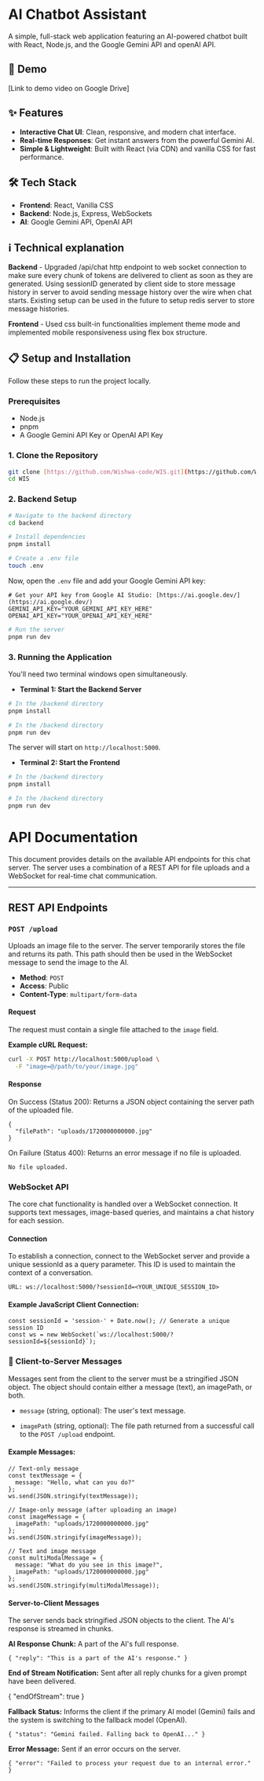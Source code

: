 # AI Chatbot Assistant

A simple, full-stack web application featuring an AI-powered chatbot built with React, Node.js, and the Google Gemini API and openAI API.

## 🚀 Demo

[Link to demo video on Google Drive]

## ✨ Features

-   **Interactive Chat UI**: Clean, responsive, and modern chat interface.
-   **Real-time Responses**: Get instant answers from the powerful Gemini AI.
-   **Simple & Lightweight**: Built with React (via CDN) and vanilla CSS for fast performance.

## 🛠️ Tech Stack

-   **Frontend**: React, Vanilla CSS
-   **Backend**: Node.js, Express, WebSockets
-   **AI**: Google Gemini API, OpenAI API

## ℹ️ Technical explanation

**Backend** - Upgraded /api/chat http endpoint to web socket connection to make sure every chunk of tokens are delivered to client as soon as they are generated. Using sessionID generated by client side to store message history in server to avoid sending message history over the wire when chat starts. Existing setup can be used in the future to setup redis server to store message histories.

**Frontend** - Used css built-in functionalities implement theme mode and implemented mobile responsiveness using flex box structure.


## 📋 Setup and Installation

Follow these steps to run the project locally.

### Prerequisites

-   Node.js 
-   pnpm
-   A Google Gemini API Key or OpenAI API Key

### 1. Clone the Repository

```bash
git clone [https://github.com/Wishwa-code/WIS.git](https://github.com/Wishwa-code/WIS.git)
cd WIS
```

### 2. Backend Setup

```bash
# Navigate to the backend directory
cd backend
```
```bash
# Install dependencies
pnpm install
```
```bash
# Create a .env file
touch .env
```

Now, open the `.env` file and add your Google Gemini API key:

```env
# Get your API key from Google AI Studio: [https://ai.google.dev/](https://ai.google.dev/)
GEMINI_API_KEY="YOUR_GEMINI_API_KEY_HERE"
OPENAI_API_KEY="YOUR_OPENAI_API_KEY_HERE"
```

```bash
# Run the server
pnpm run dev
```
### 3. Running the Application

You'll need two terminal windows open simultaneously.

-   **Terminal 1: Start the Backend Server**

```bash
# In the /backend directory
pnpm install
```

```bash
# In the /backend directory
pnpm run dev
```

The server will start on `http://localhost:5000`.

-   **Terminal 2: Start the Frontend**

```bash
# In the /backend directory
pnpm install
```

```bash
# In the /backend directory
pnpm run dev
```


# API Documentation

This document provides details on the available API endpoints for this chat server. The server uses a combination of a REST API for file uploads and a WebSocket for real-time chat communication.

---

## REST API Endpoints

### `POST /upload`

Uploads an image file to the server. The server temporarily stores the file and returns its path. This path should then be used in the WebSocket message to send the image to the AI.

* **Method**: `POST`
* **Access**: Public
* **Content-Type**: `multipart/form-data`

#### Request

The request must contain a single file attached to the `image` field.

**Example cURL Request:**

```bash
curl -X POST http://localhost:5000/upload \
  -F "image=@/path/to/your/image.jpg"
```

#### Response
On Success (Status 200): Returns a JSON object containing the server path of the uploaded file.
```
{
  "filePath": "uploads/1720000000000.jpg"
}
```

On Failure (Status 400): Returns an error message if no file is uploaded.

```
No file uploaded.
```

### WebSocket API
The core chat functionality is handled over a WebSocket connection. It supports text messages, image-based queries, and maintains a chat history for each session.

#### Connection
To establish a connection, connect to the WebSocket server and provide a unique sessionId as a query parameter. This ID is used to maintain the context of a conversation.

```
URL: ws://localhost:5000/?sessionId=<YOUR_UNIQUE_SESSION_ID>
```

#### Example JavaScript Client Connection:

```
const sessionId = 'session-' + Date.now(); // Generate a unique session ID
const ws = new WebSocket(`ws://localhost:5000/?sessionId=${sessionId}`);
```

### 💬 Client-to-Server Messages
Messages sent from the client to the server must be a stringified JSON object. The object should contain either a message (text), an imagePath, or both.

* `message` (string, optional): The user's text message.

* `imagePath` (string, optional): The file path returned from a successful call to the `POST /upload` endpoint.

#### Example Messages:

```
// Text-only message
const textMessage = {
  message: "Hello, what can you do?"
};
ws.send(JSON.stringify(textMessage));

// Image-only message (after uploading an image)
const imageMessage = {
  imagePath: "uploads/1720000000000.jpg"
};
ws.send(JSON.stringify(imageMessage));

// Text and image message
const multiModalMessage = {
  message: "What do you see in this image?",
  imagePath: "uploads/1720000000000.jpg"
};
ws.send(JSON.stringify(multiModalMessage));
```

#### Server-to-Client Messages
The server sends back stringified JSON objects to the client. The AI's response is streamed in chunks.

**AI Response Chunk:** A part of the AI's full response.
```
{ "reply": "This is a part of the AI's response." }
```

**End of Stream Notification:** Sent after all reply chunks for a given prompt have been delivered.

{ "endOfStream": true }

**Fallback Status:** Informs the client if the primary AI model (Gemini) fails and the system is switching to the fallback model (OpenAI).

```
{ "status": "Gemini failed. Falling back to OpenAI..." }
```
**Error Message:** Sent if an error occurs on the server.

```
{ "error": "Failed to process your request due to an internal error." }
```